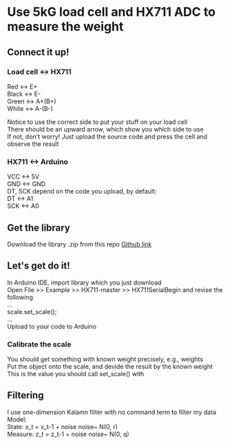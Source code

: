 # Use 5kG load cell and HX711 ADC to measure the weight
## Connect it up!
### Load cell <-> HX711
Red <-> E+  
Black <-> E-  
Green <-> A+(B+)  
White <-> A-(B-)  

Notice to use the correct side to put your stuff on your load cell  
There should be an upward arrow, which show you which side to use  
If not, don't worry! Just upload the source code and press the cell and observe the result  

### HX711 <-> Arduino
VCC <-> 5V  
GND <-> GND  
DT, SCK depend on the code you upload, by default:  
DT <-> A1  
SCK <-> A0  

## Get the library
Download the library .zip from this repo
[Github link](https://github.com/bogde/HX711)

## Let's get do it!
In Arduino IDE, import library which you just download  
Open File >> Example >> HX711-master >> HX711SerialBegin and revise the following  
...  
    scale.set_scale();  
...  
Upload to your code to Arduino  
### Calibrate the scale
You should get something with known weight precisely, e.g., weights  
Put the object onto the scale, and devide the result by the known weight  
This is the value you should call set_scale() with  

## Filtering
I use one-dimension Kalamn filter with no command term to filter my data  
Model:  
State:   x_t = x_t-1 + noise noise~ N(0, r)  
Measure: z_t = z_t-1 + noise noise~ N(0, q)  

